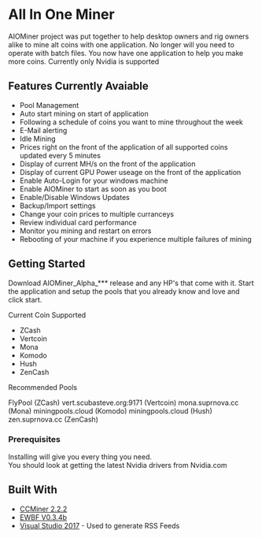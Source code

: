 # All In One Miner

AIOMiner project was put together to help desktop owners and rig owners alike to mine alt coins with one application.  No longer will you
need to operate with batch files.  You now have one application to help you make more coins.  Currently only Nvidia is supported


## Features Currently Avaiable
 - Pool Management
 - Auto start mining on start of application
 - Following a schedule of coins you want to mine throughout the week
 - E-Mail alerting
 - Idle Mining
 - Prices right on the front of the application of all supported coins updated every 5 minutes
 - Display of current MH/s on the front of the application
 - Display of current GPU Power useage on the front of the application
 - Enable Auto-Login for your windows machine
 - Enable AIOMiner to start as soon as you boot 
 - Enable/Disable Windows Updates
 - Backup/Import settings
 - Change your coin prices to multiple curranceys
 - Review individual card performance
 - Monitor you mining and restart on errors
 - Rebooting of your machine if you experience multiple failures of mining

## Getting Started

Download AIOMiner_Alpha_*** release and any HP's that come with it.  Start the application and setup the pools that you already know and love and 
click start. 

Current Coin Supported
- ZCash  
- Vertcoin
- Mona
- Komodo
- Hush
- ZenCash

Recommended Pools

FlyPool (ZCash)
vert.scubasteve.org:9171 (Vertcoin)
mona.suprnova.cc (Mona)
miningpools.cloud (Komodo)
miningpools.cloud (Hush)
zen.suprnova.cc (ZenCash)

### Prerequisites

Installing will give you every thing you need.  
You should look at getting the latest Nvidia drivers from Nvidia.com


## Built With

* [CCMiner 2.2.2](https://github.com/tpruvot/ccminer/releases)
* [EWBF V0.3.4b](https://github.com/nanopool/ewbf-miner/releases)
* [Visual Studio 2017](https://rometools.github.io/rome/) - Used to generate RSS Feeds
